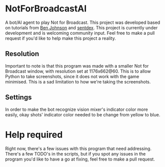 # NotForBroadcastAI
A bot/AI agent to play Not for Broadcast. This project was developed based on tutorials from [Ben Johnson](https://www.youtube.com/playlist?list=PL1m2M8LQlzfKtkKq2lK5xko4X-8EZzFPI) and [sentdex](https://youtube.com/playlist?list=PLQVvvaa0QuDeETZEOy4VdocT7TOjfSA8a). This project is currently under development and is welcoming community input. Feel free to make a pull request if you'd like to help make this project a reality.

## Resolution
Important to note is that this program was made with a smaller Not for Broadcast window, with resolution set at 1176x662@60. This is to allow Python to take screenshots, since it does not work with the game minimised. This is a sad limitation to how we're taking the screenshots.

## Settings
In order to make the bot recognize vision mixer's indicator color more easily, okay shots' indicator color needed to be change from yellow to blue.

# Help required
Right now, there's a few issues with this program that need addressing. There's a few TODO's in the scripts, but if you spot any issues in the program you'd like to have a go at fixing, feel free to make a pull request.
